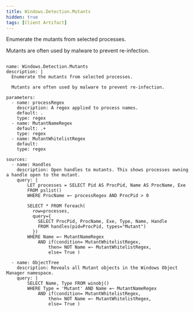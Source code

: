 ```yaml
---
title: Windows.Detection.Mutants
hidden: true
tags: [Client Artifact]
---
```


Enumerate the mutants from selected processes.

Mutants are often used by malware to prevent re-infection.


<pre><code class="language-yaml">
name: Windows.Detection.Mutants
description: |
  Enumerate the mutants from selected processes.

  Mutants are often used by malware to prevent re-infection.

parameters:
  - name: processRegex
    description: A regex applied to process names.
    default: .
    type: regex
  - name: MutantNameRegex
    default: .+
    type: regex
  - name: MutantWhitelistRegex
    default:
    type: regex

sources:
  - name: Handles
    description: Open handles to mutants. This shows processes owning a handle open to the mutant.
    query: |
        LET processes = SELECT Pid AS ProcPid, Name AS ProcName, Exe
        FROM pslist()
        WHERE ProcName =~ processRegex AND ProcPid > 0

        SELECT * FROM foreach(
          row=processes,
          query={
            SELECT ProcPid, ProcName, Exe, Type, Name, Handle
            FROM handles(pid=ProcPid, types="Mutant")
          })
        WHERE Name =~ MutantNameRegex
            AND if(condition= MutantWhitelistRegex,
                then= NOT Name =~ MutantWhitelistRegex,
                else= True )

  - name: ObjectTree
    description: Reveals all Mutant objects in the Windows Object Manager namespace.
    query: |
        SELECT Name, Type FROM winobj()
        WHERE Type = 'Mutant' AND Name =~ MutantNameRegex
            AND if(condition= MutantWhitelistRegex,
                then= NOT Name =~ MutantWhitelistRegex,
                else= True )

</code></pre>


